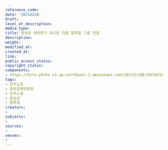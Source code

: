 ```yaml
---
reference_code: 
date: '20210218'
draft: 
level_of_description: 
media_type: 
title: 한상균 권리찾기 유니온 대표 팔뚝질 그림 전달
description: 
weight: 
modified_at: 
created_at: 
link: 
public_access_status: 
copyright_status: 
components:
- https://kctu-photo.s3.ap-northeast-2.amazonaws.com/2021년/2월/20210218-한상균+권리찾기+유니온+대표+팔뚝질+그림+전달_민주노총_중앙집행위원회_민주노총_한상균_팔뚝질/_5D40836.jpg
tags:
- 민주노총
- 중앙집행위원회
- 민주노총
- 한상균
- 팔뚝질
creators:
- 
subjects:
- 
sources:
- 
venues:
- 
---
```

